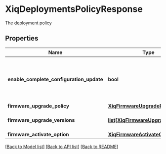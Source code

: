 # XiqDeploymentsPolicyResponse

The deployment policy
## Properties
Name | Type | Description | Notes
------------ | ------------- | ------------- | -------------
**enable_complete_configuration_update** | **bool** | True if update complete configuration, otherwise update delta configuration. | [optional] 
**firmware_upgrade_policy** | [**XiqFirmwareUpgradePolicy**](XiqFirmwareUpgradePolicy.md) |  | [optional] 
**firmware_upgrade_versions** | [**list[XiqFirmwareUpgradeVersion]**](XiqFirmwareUpgradeVersion.md) | The firmware upgrade versions | [optional] 
**firmware_activate_option** | [**XiqFirmwareActivateOption**](XiqFirmwareActivateOption.md) |  | [optional] 

[[Back to Model list]](../README.md#documentation-for-models) [[Back to API list]](../README.md#documentation-for-api-endpoints) [[Back to README]](../README.md)


